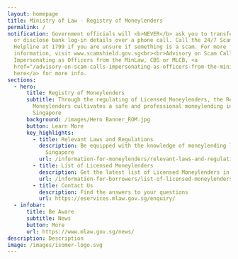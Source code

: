 ```yaml
---
layout: homepage
title: Ministry of Law - Registry of Moneylenders
permalink: /
notification: Government officials will <b>NEVER</b> ask you to transfer money
  or disclose bank log-in details over a phone call. Call the 24/7 ScamShield
  Helpline at 1799 if you are unsure if something is a scam. For more
  information, visit www.scamshield.gov.sg<br><br>Advisory on Scam Calls
  Impersonating as Officers from the MinLaw, CBS or MLCB, <a
  href="/advisory-on-scam-calls-impersonating-as-officers-from-the-ministry-of-law-cbs-or-the-mlcb/">Click
  here</a> for more info.
sections:
  - hero:
      title: Registry of Moneylenders
      subtitle: Through the regulating of Licensed Moneylenders, the Registry of
        Moneylenders cultivates a safe and professional moneylending industry in
        Singapore
      background: /images/Hero Banner_ROM.jpg
      button: Learn More
      key_highlights:
        - title: Relevant Laws and Regulations
          description: Be equipped with the knowledge of moneylending legislation in
            Singapore
          url: /information-for-moneylenders/relevant-laws-and-regulations/
        - title: List of Licensed Moneylenders
          description: Get the latest list of Licensed Moneylenders in Singapore
          url: /information-for-borrowers/list-of-licensed-moneylenders-in-singapore/
        - title: Contact Us
          description: Find the answers to your questions
          url: https://eservices.mlaw.gov.sg/enquiry/
  - infobar:
      title: Be Aware
      subtitle: News
      button: More
      url: https://www.mlaw.gov.sg/news/
description: Description
image: /images/isomer-logo.svg
---
```

